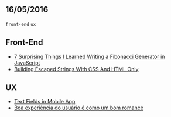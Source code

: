 16/05/2016
----------

`front-end` `ux` 

## Front-End

- [7 Surprising Things I Learned Writing a Fibonacci Generator in JavaScript](https://medium.com/javascript-scene/7-surprising-things-i-learned-writing-a-fibonacci-generator-4886a5c87710#.aasdgxpf8)
- [Building Escaped Strings With CSS And HTML Only](https://medium.com/@matheusmarsiglio/building-escaped-strings-with-css-and-html-only-4d1299409604#.y3pkcso84)
 
## UX
 
- [Text Fields in Mobile App](http://babich.biz/text-fields-in-mobile-app/)
- [Boa experiência do usuário é como um bom romance](http://arquiteturadeinformacao.com/user-experience/boa-experiencia-do-usuario-e-como-um-bom-romance/)
